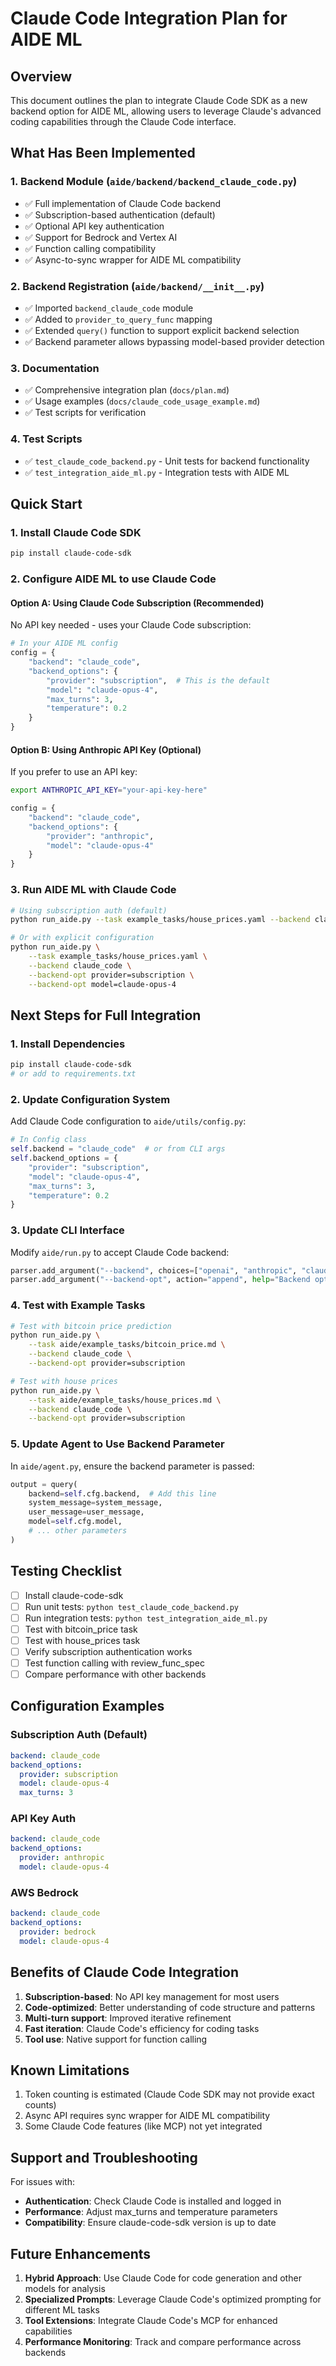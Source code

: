 # Claude Code Integration Plan for AIDE ML

## Overview
This document outlines the plan to integrate Claude Code SDK as a new backend option for AIDE ML, allowing users to leverage Claude's advanced coding capabilities through the Claude Code interface.

## What Has Been Implemented

### 1. Backend Module (`aide/backend/backend_claude_code.py`)
- ✅ Full implementation of Claude Code backend
- ✅ Subscription-based authentication (default)
- ✅ Optional API key authentication
- ✅ Support for Bedrock and Vertex AI
- ✅ Function calling compatibility
- ✅ Async-to-sync wrapper for AIDE ML compatibility

### 2. Backend Registration (`aide/backend/__init__.py`)
- ✅ Imported `backend_claude_code` module
- ✅ Added to `provider_to_query_func` mapping
- ✅ Extended `query()` function to support explicit backend selection
- ✅ Backend parameter allows bypassing model-based provider detection

### 3. Documentation
- ✅ Comprehensive integration plan (`docs/plan.md`)
- ✅ Usage examples (`docs/claude_code_usage_example.md`)
- ✅ Test scripts for verification

### 4. Test Scripts
- ✅ `test_claude_code_backend.py` - Unit tests for backend functionality
- ✅ `test_integration_aide_ml.py` - Integration tests with AIDE ML

## Quick Start

### 1. Install Claude Code SDK
```bash
pip install claude-code-sdk
```

### 2. Configure AIDE ML to use Claude Code

#### Option A: Using Claude Code Subscription (Recommended)
No API key needed - uses your Claude Code subscription:

```python
# In your AIDE ML config
config = {
    "backend": "claude_code",
    "backend_options": {
        "provider": "subscription",  # This is the default
        "model": "claude-opus-4",
        "max_turns": 3,
        "temperature": 0.2
    }
}
```

#### Option B: Using Anthropic API Key (Optional)
If you prefer to use an API key:

```bash
export ANTHROPIC_API_KEY="your-api-key-here"
```

```python
config = {
    "backend": "claude_code",
    "backend_options": {
        "provider": "anthropic",
        "model": "claude-opus-4"
    }
}
```

### 3. Run AIDE ML with Claude Code

```bash
# Using subscription auth (default)
python run_aide.py --task example_tasks/house_prices.yaml --backend claude_code

# Or with explicit configuration
python run_aide.py \
    --task example_tasks/house_prices.yaml \
    --backend claude_code \
    --backend-opt provider=subscription \
    --backend-opt model=claude-opus-4
```

## Next Steps for Full Integration

### 1. Install Dependencies
```bash
pip install claude-code-sdk
# or add to requirements.txt
```

### 2. Update Configuration System
Add Claude Code configuration to `aide/utils/config.py`:
```python
# In Config class
self.backend = "claude_code"  # or from CLI args
self.backend_options = {
    "provider": "subscription",
    "model": "claude-opus-4",
    "max_turns": 3,
    "temperature": 0.2
}
```

### 3. Update CLI Interface
Modify `aide/run.py` to accept Claude Code backend:
```python
parser.add_argument("--backend", choices=["openai", "anthropic", "claude_code", ...])
parser.add_argument("--backend-opt", action="append", help="Backend options as key=value")
```

### 4. Test with Example Tasks
```bash
# Test with bitcoin price prediction
python run_aide.py \
    --task aide/example_tasks/bitcoin_price.md \
    --backend claude_code \
    --backend-opt provider=subscription

# Test with house prices
python run_aide.py \
    --task aide/example_tasks/house_prices.md \
    --backend claude_code \
    --backend-opt provider=subscription
```

### 5. Update Agent to Use Backend Parameter
In `aide/agent.py`, ensure the backend parameter is passed:
```python
output = query(
    backend=self.cfg.backend,  # Add this line
    system_message=system_message,
    user_message=user_message,
    model=self.cfg.model,
    # ... other parameters
)
```

## Testing Checklist

- [ ] Install claude-code-sdk
- [ ] Run unit tests: `python test_claude_code_backend.py`
- [ ] Run integration tests: `python test_integration_aide_ml.py`
- [ ] Test with bitcoin_price task
- [ ] Test with house_prices task
- [ ] Verify subscription authentication works
- [ ] Test function calling with review_func_spec
- [ ] Compare performance with other backends

## Configuration Examples

### Subscription Auth (Default)
```yaml
backend: claude_code
backend_options:
  provider: subscription
  model: claude-opus-4
  max_turns: 3
```

### API Key Auth
```yaml
backend: claude_code
backend_options:
  provider: anthropic
  model: claude-opus-4
```

### AWS Bedrock
```yaml
backend: claude_code
backend_options:
  provider: bedrock
  model: claude-opus-4
```

## Benefits of Claude Code Integration

1. **Subscription-based**: No API key management for most users
2. **Code-optimized**: Better understanding of code structure and patterns
3. **Multi-turn support**: Improved iterative refinement
4. **Fast iteration**: Claude Code's efficiency for coding tasks
5. **Tool use**: Native support for function calling

## Known Limitations

1. Token counting is estimated (Claude Code SDK may not provide exact counts)
2. Async API requires sync wrapper for AIDE ML compatibility
3. Some Claude Code features (like MCP) not yet integrated

## Support and Troubleshooting

For issues with:
- **Authentication**: Check Claude Code is installed and logged in
- **Performance**: Adjust max_turns and temperature parameters
- **Compatibility**: Ensure claude-code-sdk version is up to date

## Future Enhancements

1. **Hybrid Approach**: Use Claude Code for code generation and other models for analysis
2. **Specialized Prompts**: Leverage Claude Code's optimized prompting for different ML tasks
3. **Tool Extensions**: Integrate Claude Code's MCP for enhanced capabilities
4. **Performance Monitoring**: Track and compare performance across backends